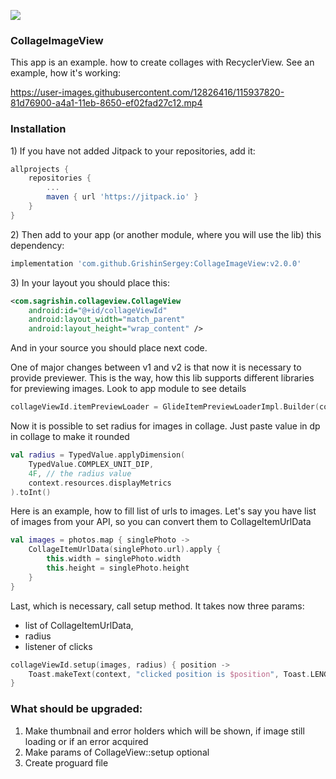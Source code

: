 [![](https://jitpack.io/v/GrishinSergey/CollageImageView.svg)](https://jitpack.io/#GrishinSergey/CollageImageView)

<h3>CollageImageView</h3>

<p>
This app is an example. how to create collages with RecyclerView. See an example, how it's working:
</p>

https://user-images.githubusercontent.com/12826416/115937820-81d76900-a4a1-11eb-8650-ef02fad27c12.mp4

<h3>Installation</h3>
<p>1) If you have not added Jitpack to your repositories, add it:</p>

```gradle
allprojects {
    repositories {
        ...
        maven { url 'https://jitpack.io' }
    }
}
```
<p>2) Then add to your app (or another module, where you will use the lib) this dependency:</p>

```gradle
implementation 'com.github.GrishinSergey:CollageImageView:v2.0.0'
```

<p>3) In your layout you should place this:</p>

```xml
<com.sagrishin.collageview.CollageView
    android:id="@+id/collageViewId"
    android:layout_width="match_parent"
    android:layout_height="wrap_content" />
```

<p>And in your source you should place next code.</p>

One of major changes between v1 and v2 is that now it is necessary to provide previewer. This is the way, how this lib supports different libraries for previewing images. Look to app module to see details
```kotlin
collageViewId.itemPreviewLoader = GlideItemPreviewLoaderImpl.Builder(context).build()
```

Now it is possible to set radius for images in collage. Just paste value in dp in collage to make it rounded
```kotlin
val radius = TypedValue.applyDimension(
    TypedValue.COMPLEX_UNIT_DIP,
    4F, // the radius value
    context.resources.displayMetrics
).toInt()
```

Here is an example, how to fill list of urls to images. Let's say you have list of images from your API, so you can convert them to CollageItemUrlData
```kotlin
val images = photos.map { singlePhoto ->
    CollageItemUrlData(singlePhoto.url).apply {
        this.width = singlePhoto.width
        this.height = singlePhoto.height
    }
}
```

Last, which is necessary, call setup method. It takes now three params:
- list of CollageItemUrlData,
- radius
- listener of clicks
```kotlin
collageViewId.setup(images, radius) { position ->
    Toast.makeText(context, "clicked position is $position", Toast.LENGTH_SHORT).show()
}
```

<h3>What should be upgraded:</h3>
<ol>
  <li>Make thumbnail and error holders which will be shown, if image still loading or if an error acquired</li>
  <li>Make params of CollageView::setup optional</li>
  <li>Create proguard file</li>
</ol>
